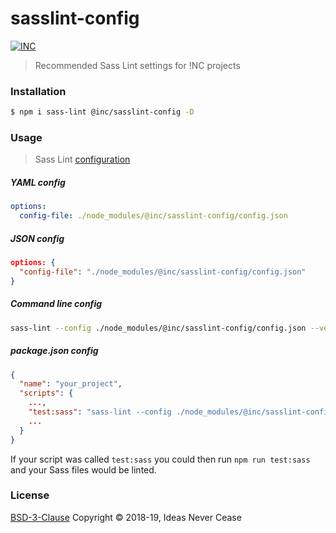 # sasslint-config

[![INC](https://img.shields.io/badge/%F0%9F%92%A1-IdeasNeverCease/sasslint--config-51dcfb.svg?style=flat-square)](https://git.inc.sh/IdeasNeverCease/sasslint-config)

> Recommended Sass Lint settings for !NC projects



### Installation
```bash
$ npm i sass-lint @inc/sasslint-config -D
```



### Usage

> Sass Lint [configuration](https://github.com/sasstools/sass-lint#configuring)

##### YAML config

```yaml
options:
  config-file: ./node_modules/@inc/sasslint-config/config.json
```

##### JSON config

```json
options: {
  "config-file": "./node_modules/@inc/sasslint-config/config.json"
}
```

##### Command line config

```bash
sass-lint --config ./node_modules/@inc/sasslint-config/config.json --verbose --no-exit
```

##### package.json config

```json
{
  "name": "your_project",
  "scripts": {
    ...,
    "test:sass": "sass-lint --config ./node_modules/@inc/sasslint-config/config.json --verbose --no-exit",
    ...
  }
}
```

If your script was called `test:sass` you could then run `npm run test:sass` and your Sass files would be linted.



### License

[BSD-3-Clause](LICENSE) Copyright © 2018-19, Ideas Never Cease
